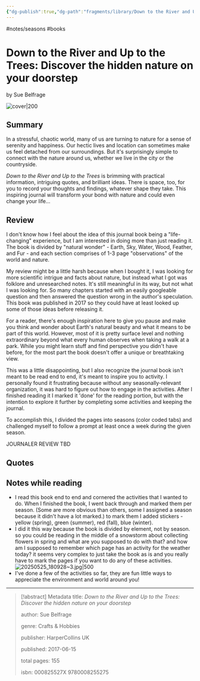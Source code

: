 ```yaml
---
{"dg-publish":true,"dg-path":"fragments/library/Down to the River and Up to the Trees.md","permalink":"/fragments/library/down-to-the-river-and-up-to-the-trees/","created":"2025-04-20T02:05:10.935-04:00","updated":"2025-08-16T13:49:29.950-04:00"}
---
```


#notes/seasons #books
# Down to the River and Up to the Trees: Discover the hidden nature on your doorstep  
by Sue Belfrage

![cover|200](https://m.media-amazon.com/images/I/81yG3+PL9IL._SL1458_.jpg)
## Summary
In a stressful, chaotic world, many of us are turning to nature for a sense of serenity and happiness. Our hectic lives and location can sometimes make us feel detached from our surroundings. But it's surprisingly simple to connect with the nature around us, whether we live in the city or the countryside.

*Down to the River and Up to the Trees* is brimming with practical information, intriguing quotes, and brilliant ideas. There is space, too, for you to record your thoughts and findings, whatever shape they take. This inspiring journal will transform your bond with nature and could even change your life...

## Review
I don't know how I feel about the idea of this journal book being a "life-changing" experience, but I am interested in doing more than just reading it. The book is divided by "natural wonder" - Earth, Sky, Water, Wood, Feather, and Fur - and each section comprises of 1-3 page "observations" of the world and nature. 

My review might be a little harsh because when I bought it, I was looking for more scientific intrigue and facts about nature, but instead what I got was folklore and unresearched notes. It's still meaningful in its way, but not what I was looking for. So many chapters started with an easily googleable question and then answered the question wrong in the author's speculation. This book was published in 2017 so they could have at least looked up some of those ideas before releasing it.

For a reader, there's enough inspiration here to give you pause and make you think and wonder about Earth's natural beauty and what it means to be part of this world. However, most of it is pretty surface level and nothing extraordinary beyond what every human observes when taking a walk at a park. While you might learn stuff and find perspective you didn't have before, for the most part the book doesn't offer a unique or breathtaking view. 

This was a little disappointing, but I also recognize the journal book isn't meant to be read end to end, it's meant to inspire you to activity. I personally found it frustrating because without any seasonally-relevant organization, it was hard to figure out how to engage in the activities. After I finished reading it I marked it 'done' for the reading portion, but with the intention to explore it further by completing some activities and keeping the journal.

To accomplish this, I divided the pages into seasons (color coded tabs) and challenged myself to follow a prompt at least once a week during the given season.

JOURNALER REVIEW TBD

## Quotes

## Notes while reading
- I read this book end to end and cornered the activities that I wanted to do. When I finished the book, I went back through and marked them per season. (Some are more obvious than others, some I assigned a season because it didn't have a lot marked.) to mark them I added stickers - yellow (spring), green (summer), red (fall), blue (winter). 
- I did it this way because the book is divided by element, not by season. so you could be reading in the middle of a snowstorm about collecting flowers in spring and what are you supposed to do with that? and how am I supposed to remember which page has an activity for the weather today? it seems very complex to just take the book as is and you really have to mark the pages if you want to do any of these activities. 
![20250525_180928~3.jpg|500](/img/user/digital%20garden/fragments/library/attachments/20250525_180928~3.jpg)
- I've done a few of the activities so far, they are fun little ways to appreciate the environment and world around you!


---

> [!abstract] Metadata
> title: *Down to the River and Up to the Trees: Discover the hidden nature on your doorstep*
> 
> author: Sue Belfrage
> 
> genre: Crafts & Hobbies
> 
> publisher: HarperCollins UK
> 
> published: 2017-06-15
> 
> total pages: 155
> 
> isbn: 000825527X 9780008255275